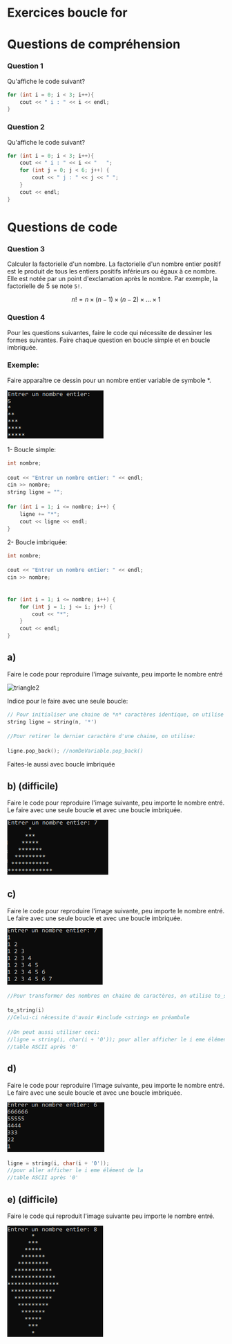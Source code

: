 # Exercices boucle for

# Questions de compréhension

### Question 1

Qu'affiche le code suivant?

```cpp
for (int i = 0; i < 3; i++){
    cout << " i : " << i << endl;
}
```

### Question 2

Qu'affiche le code suivant?

```cpp
for (int i = 0; i < 3; i++){
    cout << " i : " << i << "   ";
    for (int j = 0; j < 6; j++)	{
        cout << " j : " << j << " ";
    }
    cout << endl;
}
```

# Questions de code

### Question 3
Calculer la factorielle d'un nombre. La factorielle d'un nombre entier positif est le produit de tous les entiers positifs inférieurs ou égaux à ce nombre. Elle est notée par un point d'exclamation après le nombre. Par exemple, la factorielle de 5 se note `5!`.

$$
n! = n \times (n-1) \times (n-2) \times ... \times 1
$$


### Question 4 

Pour les questions suivantes, faire le code qui nécessite de dessiner les formes suivantes. Faire chaque question en boucle simple et en boucle imbriquée.

### Exemple:

Faire apparaître ce dessin pour un nombre entier variable de symbole *.

![triangle_simple](img/triangle_simple.png)

1- Boucle simple:

```cpp
int nombre;

cout << "Entrer un nombre entier: " << endl;
cin >> nombre;
string ligne = ""; 

for (int i = 1; i <= nombre; i++) {
    ligne += "*"; 
    cout << ligne << endl;
}
```

2- Boucle imbriquée:

```cpp
int nombre;

cout << "Entrer un nombre entier: " << endl;
cin >> nombre;


for (int i = 1; i <= nombre; i++) {
    for (int j = 1; j <= i; j++) {
        cout << "*";
    }
    cout << endl;
}

```

## a) 
Faire le code pour reproduire l'image suivante, peu importe le nombre entré

![triangle2](img/triangle_inversé.png)

Indice pour le faire avec une seule boucle:
```cpp
// Pour initialiser une chaine de *n* caractères identique, on utilise :
string ligne = string(n, '*')

//Pour retirer le dernier caractère d'une chaine, on utilise:

ligne.pop_back(); //nomDeVariable.pop_back()
```
Faites-le aussi avec boucle imbriquée

## b) (difficile)

Faire le code pour reproduire l'image suivante, peu importe le nombre entré. Le faire avec une seule boucle et avec une boucle imbriquée.

![triangle3](img/triangle3.png)

## c)

Faire le code pour reproduire l'image suivante, peu importe le nombre entré. Le faire avec une seule boucle et avec une boucle imbriquée.

![triangle4](img/triangle4.png)

```cpp
//Pour transformer des nombres en chaine de caractères, on utilise to_string()

to_string(i)
//Celui-ci nécessite d'avoir #include <string> en préambule

//On peut aussi utiliser ceci:
//ligne = string(i, char(i + '0')); pour aller afficher le i eme élément de la 
//table ASCII après '0'

```

## d)

Faire le code pour reproduire l'image suivante, peu importe le nombre entré. Le faire avec une seule boucle et avec une boucle imbriquée.

![triangle5](img/triangle5.png)

```cpp
ligne = string(i, char(i + '0')); 
//pour aller afficher le i eme élément de la 
//table ASCII après '0'
```

## e) (difficile)

Faire le code qui reproduit l'image suivante peu importe le nombre entré.

![losange](img/losange.png)